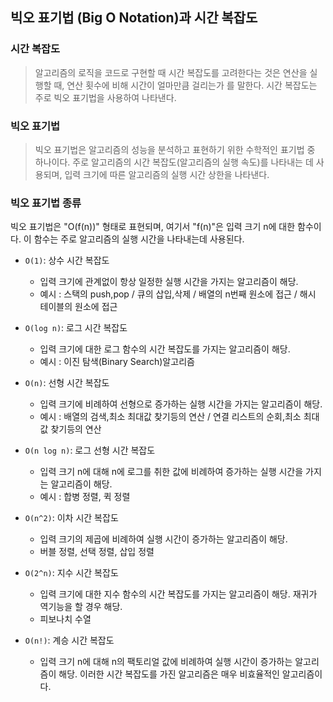 ## 빅오 표기법 (Big O Notation)과 시간 복잡도

### 시간 복잡도
> 알고리즘의 로직을 코드로 구현할 때 시간 복잡도를 고려한다는 것은 연산을 실행할 때, 연산 횟수에 비해 시간이 얼마만큼 걸리는가 를 말한다.
시간 복잡도는 주로 빅오 표기법을 사용하여 나타낸다.

### 빅오 표기법
> 빅오 표기법은 알고리즘의 성능을 분석하고 표현하기 위한 수학적인 표기법 중 하나이다. 
주로 알고리즘의 시간 복잡도(알고리즘의 실행 속도)를 나타내는 데 사용되며, 입력 크기에 따른 알고리즘의 실행 시간 상한을 나타낸다.

### 빅오 표기법 종류

빅오 표기법은 "O(f(n))" 형태로 표현되며, 여기서 "f(n)"은 입력 크기 n에 대한 함수이다. 
이 함수는 주로 알고리즘의 실행 시간을 나타내는데 사용된다.

- `O(1)`: 상수 시간 복잡도
    - 입력 크기에 관계없이 항상 일정한 실행 시간을 가지는 알고리즘이 해당.
    - 예시 : 스택의 push,pop / 큐의 삽입,삭제 / 배열의 n번째 원소에 접근 / 해시 테이블의 원소에 접근

- `O(log n)`: 로그 시간 복잡도
    - 입력 크기에 대한 로그 함수의 시간 복잡도를 가지는 알고리즘이 해당.
    - 예시 : 이진 탐색(Binary Search)알고리즘

- `O(n)`: 선형 시간 복잡도
    - 입력 크기에 비례하여 선형으로 증가하는 실행 시간을 가지는 알고리즘이 해당.
    - 예시 : 배열의 검색,최소 최대값 찾기등의 연산 / 연결 리스트의 순회,최소 최대값 찾기등의 연산

- `O(n log n)`: 로그 선형 시간 복잡도
  - 입력 크기 n에 대해 n에 로그를 취한 값에 비례하여 증가하는 실행 시간을 가지는 알고리즘이 해당.
  - 예시 : 합병 정렬, 퀵 정렬

- `O(n^2)`: 이차 시간 복잡도
    - 입력 크기의 제곱에 비례하여 실행 시간이 증가하는 알고리즘이 해당. 
    - 버블 정렬, 선택 정렬, 삽입 정렬

- `O(2^n)`: 지수 시간 복잡도
    - 입력 크기에 대한 지수 함수의 시간 복잡도를 가지는 알고리즘이 해당. 재귀가 역기능을 할 경우 해당. 
    - 피보나치 수열

- `O(n!)`: 계승 시간 복잡도
  - 입력 크기 n에 대해 n의 팩토리얼 값에 비례하여 실행 시간이 증가하는 알고리즘이 해당. 이러한 시간 복잡도를 가진 알고리즘은 매우 비효율적인 알고리즘이다.

